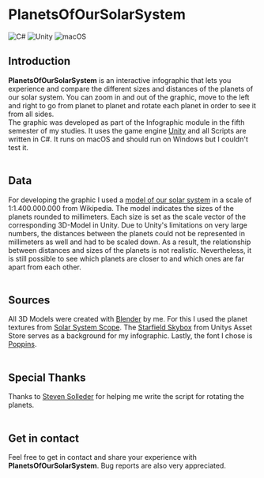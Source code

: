 # PlanetsOfOurSolarSystem
![C#](https://img.shields.io/badge/C%23-9.0-9cf)
![Unity](https://img.shields.io/badge/Unity-2021.2.9f1-9cf)
![macOS](https://img.shields.io/badge/macOS-passing-blue)

## Introduction
**PlanetsOfOurSolarSystem** is an interactive infographic that lets you experience and compare the different sizes and distances of the planets of our solar system. You can zoom in and out of the graphic, move to the left and right to go from planet to planet and rotate each planet in order to see it from all sides.
<br>
The graphic was developed as part of the Infographic module in the fifth semester of my studies. It uses the game engine [Unity](https://unity.com/) and all Scripts are written in C#. It runs on macOS and should run on Windows but I couldn't test it.
<br><br>
## Data
For developing the graphic I used a [model of our solar system](https://de.wikipedia.org/wiki/Modell_des_Sonnensystems) in a scale of 1:1.400.000.000 from Wikipedia. The model indicates the sizes of the planets rounded to millimeters. Each size is set as the scale vector of the corresponding 3D-Model in Unity. 
Due to Unity's limitations on very large numbers, the distances between the planets could not be represented in millimeters as well and had to be scaled down. As a result, the relationship between distances and sizes of the planets is not realistic. Nevertheless, it is still possible to see which planets are closer to and which ones are far apart from each other.
<br><br>
## Sources
All 3D Models were created with [Blender](https://www.blender.org/) by me. For this I used the planet textures from [Solar System Scope](https://www.solarsystemscope.com/textures/).
The [Starfield Skybox](https://assetstore.unity.com/packages/2d/textures-materials/sky/starfield-skybox-92717) from Unitys Asset Store serves as a background for my infographic. Lastly, the font I chose is [Poppins](https://fonts.google.com/specimen/Poppins).
<br><br>
## Special Thanks
Thanks to [Steven Solleder](https://github.com/stevensolleder) for helping me write the script for rotating the planets.
<br><br>
## Get in contact
Feel free to get in contact and share your experience with **PlanetsOfOurSolarSystem**. Bug reports are also very appreciated.
